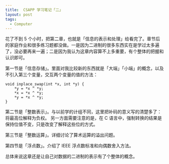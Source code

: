 ```yaml
---
title:  CSAPP 学习笔记「二」
layout: post
tags:
  - Computer
---
```


花了不到 5 个小时，把第二章，也就是「信息的表示和处理」给看完了。章节后的家庭作业和很多练习题都没做。一是因为二进制的很多东西实在是学过太多遍了，没必要再来一遍；二是因为我认为这章内容算不上多重要，有个整体的把握和认识即可。

第一节是「信息存储」。里面对我比较新的东西就是「大端」「小端」的概念，以及不引入第三个变量，交互两个变量的值的方法：

```
void inplace_swap(int *x, int *y) {
	*y = *x ^ *y;
	*x = *x ^ *y;
	*y = *x ^ *y;
}
```

第二节是「整数表示」。与以前学的计组不同，这里把补码的意义写的清楚多了：将最高位解释为负权。
另一方面需要注意的是，在 C 语言中，强制转换的结果是保持位值不变，只是改变了解释这些位的方式。

第三节是「整数运算」。详细讨论了算术运算的溢出问题。

第四节是「浮点数」。介绍了 IEEE 浮点数标准和向偶数舍入方法。

总体来说这章还是让自己对数据的二进制的表示有了个整体的概念。
